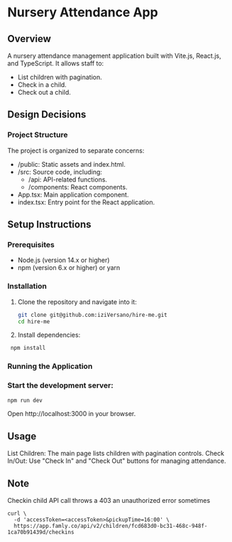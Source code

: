 # Nursery Attendance App

## Overview

A nursery attendance management application built with Vite.js, React.js, and TypeScript. It allows staff to:
- List children with pagination.
- Check in a child.
- Check out a child.


## Design Decisions
### Project Structure
 The project is organized to separate concerns:

* /public: Static assets and index.html.
* /src: Source code, including:
   * /api: API-related functions.
   * /components: React components.
* App.tsx: Main application component.
* index.tsx: Entry point for the React application.

## Setup Instructions

### Prerequisites
- Node.js (version 14.x or higher)
- npm (version 6.x or higher) or yarn

### Installation
1. Clone the repository and navigate into it:
   ```sh
   git clone git@github.com:iziVersano/hire-me.git
   cd hire-me

2. Install dependencies:

```sh
 npm install
```
### Running the Application

### Start the development server:
```sh
npm run dev
```
Open http://localhost:3000 in your browser.


## Usage
List Children: The main page lists children with pagination controls.
Check In/Out: Use "Check In" and "Check Out" buttons for managing attendance.

## Note

Checkin child API call throws a 403 an unauthorized error sometimes 

```
curl \
  -d 'accessToken=<accessToken>&pickupTime=16:00' \
  https://app.famly.co/api/v2/children/fcd683d0-bc31-468c-948f-1ca70b91439d/checkins
```


